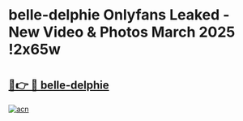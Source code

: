 # belle-delphie Onlyfans Leaked - New Video & Photos March 2025 !2x65w

# <h2><a href="https://a66c0x.iuczelnia.edu.pl?title=belle-delphie&ref=2x65w">🔗👉 🔴 belle-delphie</a></h2>

[![acn](https://github.com/user-attachments/assets/0f9c940e-d8b0-45ae-aac7-cd30a18b3e1c)](https://a66c0x.iuczelnia.edu.pl?title=belle-delphie&ref=2x65w)

